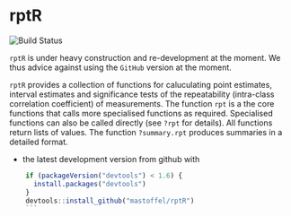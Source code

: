 <!-- README.md is generated from README.Rmd. Please edit that file -->
rptR
====

![Build Status](https://travis-ci.org/mastoffel/rptR.svg?branch=master)


`rptR` is under heavy construction and re-development at the moment. We thus advice against using
the `GitHub` version at the moment.





`rptR` provides a collection of functions for caluculating point estimates, interval estimates and significance tests of the repeatability (intra-class correlation coefficient) of measurements. The function `rpt` is a the core functions that calls more specialised functions as required. Specialised functions can also be called directly (see `?rpt` for details). All functions return lists of values. The function `?summary.rpt` produces summaries in a detailed format.

-   the latest development version from github with

``` r
    if (packageVersion("devtools") < 1.6) {
      install.packages("devtools")
    }
    devtools::install_github("mastoffel/rptR")
    ```
```
